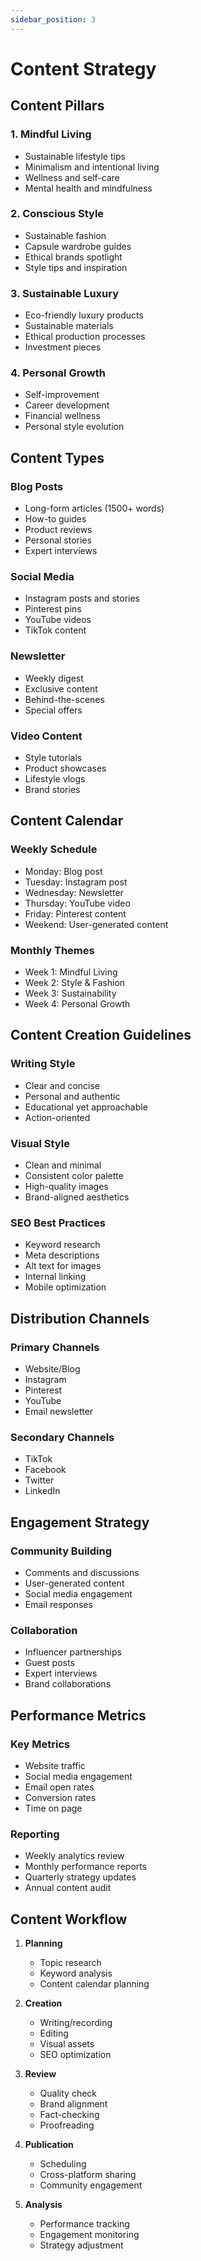 ```yaml
---
sidebar_position: 3
---
```


# Content Strategy

## Content Pillars

### 1. Mindful Living
- Sustainable lifestyle tips
- Minimalism and intentional living
- Wellness and self-care
- Mental health and mindfulness

### 2. Conscious Style
- Sustainable fashion
- Capsule wardrobe guides
- Ethical brands spotlight
- Style tips and inspiration

### 3. Sustainable Luxury
- Eco-friendly luxury products
- Sustainable materials
- Ethical production processes
- Investment pieces

### 4. Personal Growth
- Self-improvement
- Career development
- Financial wellness
- Personal style evolution

## Content Types

### Blog Posts
- Long-form articles (1500+ words)
- How-to guides
- Product reviews
- Personal stories
- Expert interviews

### Social Media
- Instagram posts and stories
- Pinterest pins
- YouTube videos
- TikTok content

### Newsletter
- Weekly digest
- Exclusive content
- Behind-the-scenes
- Special offers

### Video Content
- Style tutorials
- Product showcases
- Lifestyle vlogs
- Brand stories

## Content Calendar

### Weekly Schedule
- Monday: Blog post
- Tuesday: Instagram post
- Wednesday: Newsletter
- Thursday: YouTube video
- Friday: Pinterest content
- Weekend: User-generated content

### Monthly Themes
- Week 1: Mindful Living
- Week 2: Style & Fashion
- Week 3: Sustainability
- Week 4: Personal Growth

## Content Creation Guidelines

### Writing Style
- Clear and concise
- Personal and authentic
- Educational yet approachable
- Action-oriented

### Visual Style
- Clean and minimal
- Consistent color palette
- High-quality images
- Brand-aligned aesthetics

### SEO Best Practices
- Keyword research
- Meta descriptions
- Alt text for images
- Internal linking
- Mobile optimization

## Distribution Channels

### Primary Channels
- Website/Blog
- Instagram
- Pinterest
- YouTube
- Email newsletter

### Secondary Channels
- TikTok
- Facebook
- Twitter
- LinkedIn

## Engagement Strategy

### Community Building
- Comments and discussions
- User-generated content
- Social media engagement
- Email responses

### Collaboration
- Influencer partnerships
- Guest posts
- Expert interviews
- Brand collaborations

## Performance Metrics

### Key Metrics
- Website traffic
- Social media engagement
- Email open rates
- Conversion rates
- Time on page

### Reporting
- Weekly analytics review
- Monthly performance reports
- Quarterly strategy updates
- Annual content audit

## Content Workflow

1. **Planning**
   - Topic research
   - Keyword analysis
   - Content calendar planning

2. **Creation**
   - Writing/recording
   - Editing
   - Visual assets
   - SEO optimization

3. **Review**
   - Quality check
   - Brand alignment
   - Fact-checking
   - Proofreading

4. **Publication**
   - Scheduling
   - Cross-platform sharing
   - Community engagement

5. **Analysis**
   - Performance tracking
   - Engagement monitoring
   - Strategy adjustment 